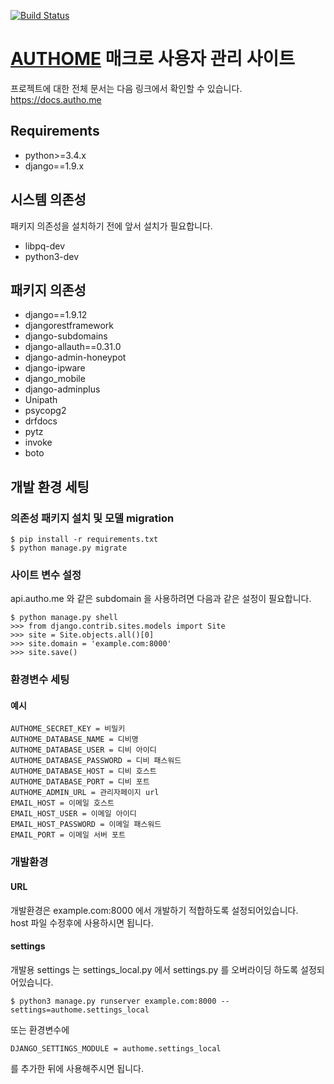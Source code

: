 [![Build Status](https://travis-ci.org/xncbf/authome.svg?branch=master)](https://travis-ci.org/xncbf/authome)
# [AUTHOME](https://autho.me) 매크로 사용자 관리 사이트
프로젝트에 대한 전체 문서는 다음 링크에서 확인할 수 있습니다. https://docs.autho.me

## Requirements
* python>=3.4.x
* django==1.9.x

## 시스템 의존성
패키지 의존성을 설치하기 전에 앞서 설치가 필요합니다.
* libpq-dev
* python3-dev

## 패키지 의존성
* django==1.9.12
* djangorestframework
* django-subdomains
* django-allauth==0.31.0
* django-admin-honeypot
* django-ipware
* django_mobile
* django-adminplus
* Unipath
* psycopg2
* drfdocs
* pytz
* invoke
* boto


## 개발 환경 세팅
### 의존성 패키지 설치 및 모델 migration
```
$ pip install -r requirements.txt
$ python manage.py migrate
```

### 사이트 변수 설정
api.autho.me 와 같은 subdomain 을 사용하려면 다음과 같은 설정이 필요합니다.
```
$ python manage.py shell
>>> from django.contrib.sites.models import Site
>>> site = Site.objects.all()[0]
>>> site.domain = 'example.com:8000'
>>> site.save()
```

### 환경변수 세팅
#### 예시
```
AUTHOME_SECRET_KEY = 비밀키
AUTHOME_DATABASE_NAME = 디비명
AUTHOME_DATABASE_USER = 디비 아이디
AUTHOME_DATABASE_PASSWORD = 디비 패스워드
AUTHOME_DATABASE_HOST = 디비 호스트
AUTHOME_DATABASE_PORT = 디비 포트
AUTHOME_ADMIN_URL = 관리자페이지 url
EMAIL_HOST = 이메일 호스트
EMAIL_HOST_USER = 이메일 아이디
EMAIL_HOST_PASSWORD = 이메일 패스워드
EMAIL_PORT = 이메일 서버 포트
```

### 개발환경
#### URL
개발환경은 example.com:8000 에서 개발하기 적합하도록 설정되어있습니다.  
host 파일 수정후에 사용하시면 됩니다.

#### settings
개발용 settings 는 settings_local.py 에서 settings.py 를 오버라이딩 하도록 설정되어있습니다.
```
$ python3 manage.py runserver example.com:8000 --settings=authome.settings_local
```
또는 환경변수에
```
DJANGO_SETTINGS_MODULE = authome.settings_local
```
를 추가한 뒤에 사용해주시면 됩니다.
